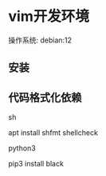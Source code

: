 # vim开发环境
操作系统: debian:12

## 安装


## 代码格式化依赖

sh

apt install shfmt shellcheck

python3

pip3 install black
